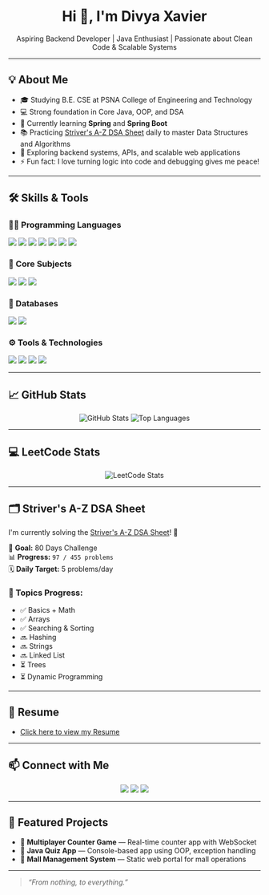 <h1 align="center">Hi 👋, I'm Divya Xavier</h1>
<p align="center">Aspiring Backend Developer | Java Enthusiast | Passionate about Clean Code & Scalable Systems</p>

---

## 💡 About Me

- 🎓 Studying B.E. CSE at PSNA College of Engineering and Technology  
- 💻 Strong foundation in Core Java, OOP, and DSA  
- 🌱 Currently learning **Spring** and **Spring Boot**  
- 📚 Practicing [Striver's A-Z DSA Sheet](https://takeuforward.org/strivers-a2z-dsa-course/strivers-a2z-dsa-course-sheet-2/) daily to master Data Structures and Algorithms  
- 🧠 Exploring backend systems, APIs, and scalable web applications  
- ⚡ Fun fact: I love turning logic into code and debugging gives me peace!

---

## 🛠️ Skills & Tools

### 👩‍💻 Programming Languages
<p>
  <img src="https://img.shields.io/badge/Java-007396?style=for-the-badge&logo=openjdk&logoColor=white"/>
  <img src="https://img.shields.io/badge/C-00599C?style=for-the-badge&logo=c&logoColor=white"/>
  <img src="https://img.shields.io/badge/C++-00599C?style=for-the-badge&logo=c%2B%2B&logoColor=white"/>
  <img src="https://img.shields.io/badge/Python-3776AB?style=for-the-badge&logo=python&logoColor=white"/>
  <img src="https://img.shields.io/badge/HTML5-E34F26?style=for-the-badge&logo=html5&logoColor=white"/>
  <img src="https://img.shields.io/badge/CSS3-1572B6?style=for-the-badge&logo=css3&logoColor=white"/>
  <img src="https://img.shields.io/badge/JavaScript-F7DF1E?style=for-the-badge&logo=javascript&logoColor=black"/>
</p>

### 🧠 Core Subjects
<p>
  <img src="https://img.shields.io/badge/OOP-800000?style=for-the-badge&logo=java&logoColor=white"/>
  <img src="https://img.shields.io/badge/DSA-007396?style=for-the-badge&logo=geeksforgeeks&logoColor=white"/>
  <img src="https://img.shields.io/badge/Networking-1DA1F2?style=for-the-badge&logo=cloudflare&logoColor=white"/>
</p>

### 💾 Databases
<p>
  <img src="https://img.shields.io/badge/MySQL-4479A1?style=for-the-badge&logo=mysql&logoColor=white"/>
  <img src="https://img.shields.io/badge/Oracle-F80000?style=for-the-badge&logo=oracle&logoColor=white"/>
</p>

### ⚙️ Tools & Technologies
<p>
  <img src="https://img.shields.io/badge/Eclipse-2C2255?style=for-the-badge&logo=eclipseide&logoColor=white"/>
  <img src="https://img.shields.io/badge/Git-F05032?style=for-the-badge&logo=git&logoColor=white"/>
  <img src="https://img.shields.io/badge/GitHub-181717?style=for-the-badge&logo=github&logoColor=white"/>
  <img src="https://img.shields.io/badge/Docker-2496ED?style=for-the-badge&logo=docker&logoColor=white"/>
</p>

---

## 📈 GitHub Stats

<p align="center">
  <img src="https://github-readme-stats.vercel.app/api?username=Xavierdivya&show_icons=true&theme=light" alt="GitHub Stats" />
  <img src="https://github-readme-stats.vercel.app/api/top-langs/?username=Xavierdivya&layout=compact&theme=light" alt="Top Languages" />
</p>

---

## 💻 LeetCode Stats

<p align="center">
  <img src="https://leetcard.jacoblin.cool/DivyaXavier?theme=light&font=Karla" alt="LeetCode Stats" />
</p>

---

## 🗂️ Striver's A-Z DSA Sheet

I'm currently solving the [Striver's A-Z DSA Sheet](https://takeuforward.org/strivers-a2z-dsa-course/strivers-a2z-dsa-course-sheet-2/)! 💪

🎯 **Goal:** 80 Days Challenge  
📊 **Progress:** `97 / 455 problems`  
🗓️ **Daily Target:** 5 problems/day

### 🧠 Topics Progress:
- ✅ Basics + Math
- ✅ Arrays
- ✅ Searching & Sorting
- 🔜 Hashing
- 🔜 Strings
- 🔜 Linked List
- ⏳ Trees
- ⏳ Dynamic Programming

---

## 📄 Resume
- [Click here to view my Resume](https://www.canva.com/design/DAGr__5bNMw/8mYqeYq4NS59Ahfnut03jA/view?utm_content=DAGr__5bNMw&utm_campaign=designshare&utm_medium=link2&utm_source=uniquelinks&utlId=h6ed897434e)

---

## 📫 Connect with Me

<p align="center">
  <a href="mailto:xavierdivya01@gmail.com"><img src="https://img.shields.io/badge/Gmail-D14836?style=for-the-badge&logo=gmail&logoColor=white"/></a>
  <a href="https://www.linkedin.com/in/divya-xavier-3b5317290"><img src="https://img.shields.io/badge/LinkedIn-0A66C2?style=for-the-badge&logo=linkedin&logoColor=white"/></a>
  <a href="https://leetcode.com/u/DivyaXavier/"><img src="https://img.shields.io/badge/LeetCode-FFA116?style=for-the-badge&logo=leetcode&logoColor=white"/></a>
</p>

---

## 📌 Featured Projects

- 🔢 **Multiplayer Counter Game** — Real-time counter app with WebSocket  
- 📘 **Java Quiz App** — Console-based app using OOP, exception handling  
- 🏬 **Mall Management System** — Static web portal for mall operations

---

> *“From nothing, to everything.”*

